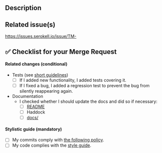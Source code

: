 ## Description

<!--
Describes the nature of your changes. If they are substantial, you should
further subdivide this into a section describing the problem you are solving and
another describing your solution.
-->

## Related issue(s)

<!--
- Short description of how the MR relates to the issue, including an issue link.
For example
- Fixed #1 by adding lenses to exported items

Write 'None' if there are no related issues (which is discouraged).
-->

https://issues.serokell.io/issue/TM-

## :white_check_mark: Checklist for your Merge Request

<!--
Ideally a MR has all of the checkmarks set.

If something in this list is irrelevant to your MR, you should still set this
checkmark indicating that you are sure it is dealt with (be that by irrelevance).

If you don't set a checkmark (e. g. don't add a test for new functionality),
you must be able to justify that.
-->

#### Related changes (conditional)

- Tests (see [short guidelines](../blob/master/CONTRIBUTING.md#tests))
  - [ ] If I added new functionality, I added tests covering it.
  - [ ] If I fixed a bug, I added a regression test to prevent the bug from
        silently reappearing again.

- Documentation
  - I checked whether I should update the docs and did so if necessary:
    - [ ] [README](../blob/master/README.md)
    - [ ] Haddock
    - [ ] [docs/](../blob/master/docs/)

#### Stylistic guide (mandatory)

- [ ] My commits comply with [the following policy](https://www.notion.so/serokell/Where-and-how-to-commit-your-work-58f8973a4b3142c8abbd2e6fd5b3a08e).
- [ ] My code complies with the [style guide](../blob/master/docs/code-style.md).
